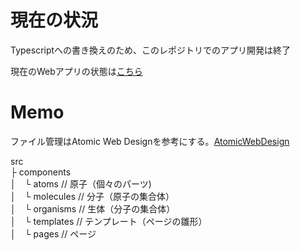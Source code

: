 # 現在の状況
Typescriptへの書き換えのため、このレポジトリでのアプリ開発は終了

現在のWebアプリの状態は[こちら](https://hideaki-nakagawa.github.io/baby-checker)

# Memo
ファイル管理はAtomic Web Designを参考にする。[AtomicWebDesign](https://bradfrost.com/blog/post/atomic-web-design/)

src <br>
 ├ components <br>
 │　└ atoms        // 原子（個々のパーツ) <br>
 │　└ molecules    // 分子（原子の集合体）<br>
 │　└ organisms    // 生体（分子の集合体）<br>
 │　└ templates    // テンプレート（ページの雛形）<br>
 │　└ pages        // ページ <br>

